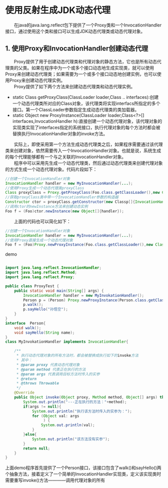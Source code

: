# 使用反射生成JDK动态代理
&emsp;&emsp;在java的java.lang.reflect包下提供了一个Proxy类和一个InvocationHandler接口，通过使用这个类和接口可以生成JDK动态代理类或动态代理对象。  
## 1. 使用Proxy和InvocationHandler创建动态代理
&emsp;&emsp;Proxy提供了用于创建动态代理类和代理对象的静态方法，它也是所有动态代理类的父类。如果在程序中为一个或多个接口动态地生成实现类，就可以使用Proxy来创建动态代理类；如果需要为一个或多个接口动态地创建实例，也可以使用Proxy来创建动态代理实例。  
&emsp;&emsp;Proxy提供了如下两个方法来创建动态代理类和动态代理实例。
- static Class<?> getProxyClass(ClassLoader loader,Class<?> .. interfaces):创建一个动态代理类所对应的Class对象，该代理类将实现interfacs所指定的多个接口。第一个ClassLoader参数指定生成动态代理类的类加载器。  
- static Object new ProxyInstance(ClassLoader loader,Class<?>[] interfaces,InvocationHandler h):直接创建一个动态代理对象，该代理对象的实现类实现了interfaces指定的系统接口，执行代理对象的每个方法时都会被替换执行InvocationHandler对象的invoke方法。  

&emsp;&emsp;实际上，即使采用第一个方法生成动态代理类之后，如果程序需要通过该代理类来创建对象，依然需要传入一个InvocationHandler对象。也就是说，系统生成的每个代理能够都有一个与之关联的InvocationHandler对象。  
&emsp;&emsp;程序中可以采用先生成一个动态代理类，然后通过动态代理类来创建代理对象的方式生成一个动态代理对象。代码片段如下：
```java
//创建一个InvocationHandler对象
InvocationHandler handler = new MyInvocationHandler(...);
//使用Proxy生成一个动态代理类proxyClass
Class proxyClass = Proxy.getProxyClass(Foo.class.getClassLoader(),new Class[]{Foo.class});
//获取proxyClass类中带一个InvocationHandler参数的构造器
Constructor ctor = proxyClass.getConstructor(new Classp[]{InvocationHandler.class });
//调用ctor的newInstance方法来创建动态实例
Foo f = (Foo)ctor.newInstance(new Object[]{handler});
```
&emsp;&emsp;上面的代码也可以简化如下：
```java
//创建一个InvocationHandler对象
InvocationHandler handler = new MyInvocationHandler(...);
//使用Proxy直接生成一个动态代理对象
Foo f = (Foo)Proxy.newProxyInstance(Foo.class.getClassLoader(),new Class[]{Foo.class},handler);
```
demo
```java

import java.lang.reflect.InvocationHandler;
import java.lang.reflect.Method;
import java.lang.reflect.Proxy;

public class ProxyTest {
    public static void main(String[] args) {
        InvocationHandler handler = new MyInvokationHandler();
        Person p = (Person) Proxy.newProxyInstance(Person.class.getClassLoader(),new Class[]{Person.class},handler);
        p.walk();
        p.sayHello("孙悟空");
    }
}
interface  Person{
    void walk();
    void sayHello(String name);
}
class MyInvokationHandler implements InvocationHandler{

    /**
     * 执行动态代理对象的所有方法时，都会被替换成执行如下的invoke方法
     * 其中：
     * @param proxy 代表动态代理对象
     * @param method 代表正在执行的方法
     * @param args 代表调用目标方法时传入的实参
     * @return
     * @throws Throwable
     */
    @Override
    public Object invoke(Object proxy, Method method, Object[] args) throws Throwable {
        System.out.println("---正在执行的方法："+method);
        if(args != null){
            System.out.println("执行该方法时传入的实参为：");
            for (Object val: args
                 ) {
                System.out.println(val);
            }
        }else{
            System.out.println("该方法没有实参");
        }
        return null;
    }
}

```
上面demo程序首先提供了一个Person接口，该接口包含了walk()和sayHello()两个抽象方法，接着定义了一个简单的InvocationHandler实现类，定义该实现类时需要重写invoke()方法————调用代理对象的所有
